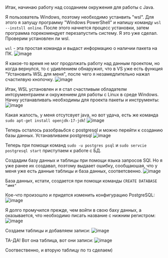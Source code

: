 Итак, начинаю работу над созданием окружения для работы с Java.

Я пользователь Windows, поэтому необходимо устанвить "wsl". Для этого я запущу программу "Windows PowerShell" и напишу команду `wsl --instsll online`. После этого начнется процесс установки, затем программа порекомендует перезапустить систему. Я это уже сделал. Проверим установлен ли wsl.

`wsl` - эта простая команда и выдаст информацию о наличии пакета на ПК.
![image](https://github.com/TKirovAl/JavaProject/assets/93568292/181c5dc5-2289-41ff-a7f1-f45b871b1f8b)

Я какое-то время не мог продолжать работу над данным проектом, но когда вернулся, то с удивлением обнаружил, что в VS уже есть функция "Установить WSL для меня", после чего я незамедлительно нажал счастилвую кнопочку.
![image](https://github.com/TKirovAl/JavaProject/assets/93568292/5867cc0a-f489-43cf-984a-4156892df969)

Итак, WSL установлен и я стал счастливым обладателм интсрументраием и окружением для работы с Linux в среде Windows. Начну устанавливать необходимы для проекта пакеты и инструменты:
![image](https://github.com/TKirovAl/JavaProject/assets/93568292/198dd70a-bfcc-4da1-ae51-018df42b664d)

Какая жалость, у меня отсутсвует java, но вот удача, есть же команда `sudo apt-get install openjdk-17-jdk`!
![image](https://github.com/TKirovAl/JavaProject/assets/93568292/8c7f9281-ce8d-458c-99b9-0d28547ff5cb)

Теперь осталось разобраьбся с postgresql и можно перейти к созданию базы данных.
Устанавливаем postgresql 
![image](https://github.com/TKirovAl/JavaProject/assets/93568292/e74d0d36-0553-4b28-ba2d-52acb2b6b09b)

Теперь при помощи команд `sudo -u postgres psql` и `sudo servcie postgresql start` приступаем к работе с БД.

Создадим базу данных и таблицы при помощи языка запросов SQl. Но я уже ранее их создавал, поэтому выдаает ошибку, сообщаюшая, что у меня уже есть данные таблицы и база данных, соответсвенно.
![image](https://github.com/TKirovAl/JavaProject/assets/93568292/c53da66e-761a-4d34-a0cb-fe08d3d72c84)

База данных, кстати, создается при помощи команды `CREATE DATABASE "имя"`

Кое-что произошло и придется изменить конфигурацию PostgreSQL:
![image](https://github.com/TKirovAl/JavaProject/assets/93568292/811deaee-bad9-4a7d-bc09-1e4595419b13)

Я долго промучился прежде, чем войти в свою баху данных, а оказывается, что необходимо писать название с нижним регистром:
![image](https://github.com/TKirovAl/JavaProject/assets/93568292/1ce3c54d-480b-4807-bb0d-93532a7d5f81)

Создаем таблицы и добавляем записи:
![image](https://github.com/TKirovAl/JavaProject/assets/93568292/69ab9588-d6e9-4d85-9bcd-619a372228b5)

ТА-ДА! Вот она таблица, вот они записи:
![image](https://github.com/TKirovAl/JavaProject/assets/93568292/38791c29-b577-4b64-b37c-5937080ae26d)

Соотвественно, и вторую таблицу по тз сделаем)








